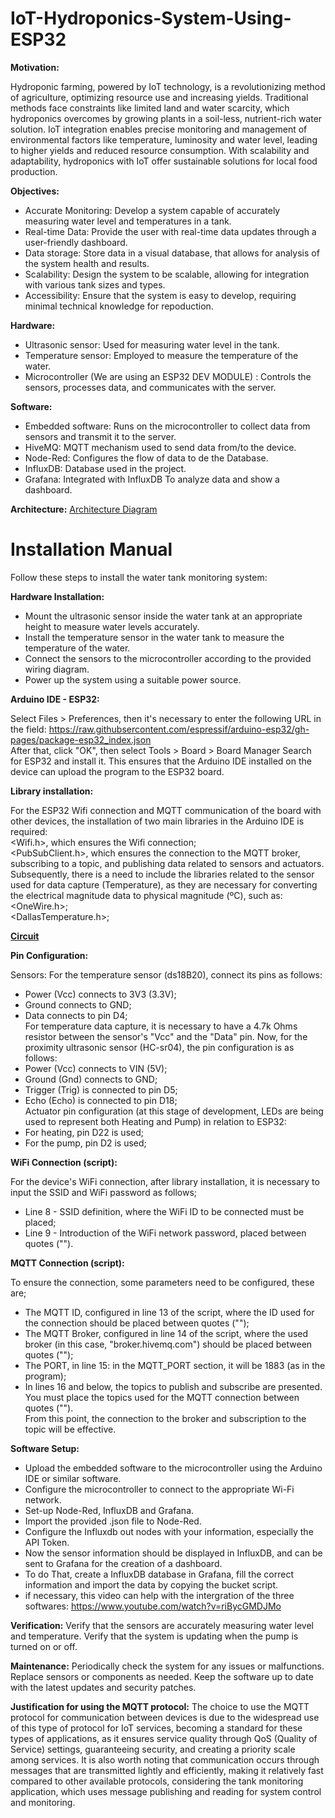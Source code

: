 # IoT-Hydroponics-System-Using-ESP32

**Motivation:**

Hydroponic farming, powered by IoT technology, is a revolutionizing method of agriculture, optimizing resource use and increasing yields. Traditional methods face constraints like limited land and water scarcity, which hydroponics overcomes by growing plants in a soil-less, nutrient-rich water solution. IoT integration enables precise monitoring and management of environmental factors like temperature, luminosity and water level, leading to higher yields and reduced resource consumption. With scalability and adaptability, hydroponics with IoT offer sustainable solutions for local food production.

**Objectives:**
* Accurate Monitoring: Develop a system capable of accurately measuring water level and temperatures in a tank.
* Real-time Data: Provide the user with real-time data updates through a user-friendly dashboard.
* Data storage: Store data in a visual database, that allows for analysis of the system health and results.
* Scalability: Design the system to be scalable, allowing for integration with various tank sizes and types.
* Accessibility: Ensure that the system is easy to develop, requiring minimal technical knowledge for repoduction.

**Hardware:**
* Ultrasonic sensor: Used for measuring water level in the tank.
* Temperature sensor: Employed to measure the temperature of the water.
* Microcontroller (We are using an ESP32 DEV MODULE) : Controls the sensors, processes data, and communicates with the server.

**Software:**
* Embedded software: Runs on the microcontroller to collect data from sensors and transmit it to the server.
* HiveMQ: MQTT mechanism used to send data from/to the device.
* Node-Red: Configures the flow of data to de the Database.
* InfluxDB: Database used in the project.
* Grafana: Integrated with InfluxDB To analyze data and show a dashboard.

**Architecture:** [Architecture Diagram](https://github.com/GuiMaFol/Water-Tank-Monitoring-System-Using-ESP32/blob/main/Architecture.png)

# Installation Manual
Follow these steps to install the water tank monitoring system:

**Hardware Installation:**

* Mount the ultrasonic sensor inside the water tank at an appropriate height to measure water levels accurately.
* Install the temperature sensor in the water tank to measure the temperature of the water.
* Connect the sensors to the microcontroller according to the provided wiring diagram.
* Power up the system using a suitable power source.

**Arduino IDE - ESP32:**

Select Files > Preferences, then it's necessary to enter the following URL in the field:
https://raw.githubsercontent.com/espressif/arduino-esp32/gh-pages/package-esp32_index.json <br/>
After that, click "OK", then select Tools > Board > Board Manager
Search for ESP32 and install it.
This ensures that the Arduino IDE installed on the device can upload the program to the ESP32 board.

**Library installation:**

For the ESP32 Wifi connection and MQTT communication of the board with other devices, the installation of two main libraries in the Arduino IDE is required:<br/>
<Wifi.h>, which ensures the Wifi connection;<br/>
<PubSubClient.h>, which ensures the connection to the MQTT broker, subscribing to a topic, and publishing data related to sensors and actuators.<br/>
Subsequently, there is a need to include the libraries related to the sensor used for data capture (Temperature), as they are necessary for converting the electrical magnitude data to physical magnitude (ºC), such as:<br/>
<OneWire.h>;<br/>
<DallasTemperature.h>;<br/>

**[Circuit](https://github.com/GuiMaFol/Water-Tank-Monitoring-System-Using-ESP32/blob/main/Circuit.png)**

**Pin Configuration:**

Sensors: For the temperature sensor (ds18B20), connect its pins as follows:<br/>
* Power (Vcc) connects to 3V3 (3.3V);<br/>
* Ground connects to GND;<br/>
* Data connects to pin D4;<br/>
For temperature data capture, it is necessary to have a 4.7k Ohms resistor between the sensor's "Vcc" and the "Data" pin. Now, for the proximity ultrasonic sensor (HC-sr04), the pin configuration is as follows:<br/>
* Power (Vcc) connects to VIN (5V);<br/>
* Ground (Gnd) connects to GND;<br/>
* Trigger (Trig) is connected to pin D5;<br/>
* Echo (Echo) is connected to pin D18;<br/>
Actuator pin configuration (at this stage of development, LEDs are being used to represent both Heating and Pump) in relation to ESP32:<br/>
* For heating, pin D22 is used;<br/>
* For the pump, pin D2 is used;<br/>

**WiFi Connection (script):**

For the device's WiFi connection, after library installation, it is necessary to input the SSID and WiFi password as follows;<br/>
* Line 8 - SSID definition, where the WiFi ID to be connected must be placed;<br/>
* Line 9 - Introduction of the WiFi network password, placed between quotes ("").

**MQTT Connection (script):**

To ensure the connection, some parameters need to be configured, these are;<br/>
* The MQTT ID, configured in line 13 of the script, where the ID used for the connection should be placed between quotes ("");<br/>
* The MQTT Broker, configured in line 14 of the script, where the used broker (in this case, "broker.hivemq.com") should be placed between quotes ("");<br/>
* The PORT, in line 15: in the MQTT_PORT section, it will be 1883 (as in the program);<br/>
* In lines 16 and below, the topics to publish and subscribe are presented. You must place the topics used for the MQTT connection between quotes ("").<br/>
From this point, the connection to the broker and subscription to the topic will be effective.

**Software Setup:**

* Upload the embedded software to the microcontroller using the Arduino IDE or similar software.
* Configure the microcontroller to connect to the appropriate Wi-Fi network.
* Set-up Node-Red, InfluxDB and Grafana.
* Import the provided .json file to Node-Red.
* Configure the Influxdb out nodes with your information, especially the API Token.
* Now the sensor information should be displayed in InfluxDB, and can be sent to Grafana for the creation of a dashboard.
* To do That, create a InfluxDB database in Grafana, fill the correct information and import the data by copying the bucket script.
* if necessary, this video can help with the intergration of the three softwares: https://www.youtube.com/watch?v=riBycGMDJMo

**Verification:**
Verify that the sensors are accurately measuring water level and temperature.
Verify that the system is updating when the pump is turned on or off.

**Maintenance:**
Periodically check the system for any issues or malfunctions.
Replace sensors or components as needed.
Keep the software up to date with the latest updates and security patches.

**Justification for using the MQTT protocol:**
The choice to use the MQTT protocol for communication between devices is due to the widespread use of this type of protocol for IoT services, becoming a standard for these types of applications, as it ensures service quality through QoS (Quality of Service) settings, guaranteeing security, and creating a priority scale among services. It is also worth noting that communication occurs through messages that are transmitted lightly and efficiently, making it relatively fast compared to other available protocols, considering the tank monitoring application, which uses message publishing and reading for system control and monitoring.

